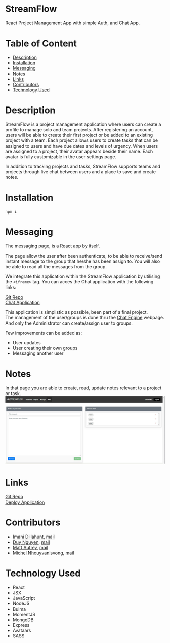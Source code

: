 # StreamFlow
React Project Management App with simple Auth, and Chat App.

# Table of Content
- [Description](#description)
- [Installation](#installation)
- [Messaging](#messaging)
- [Notes](#notes)
- [Links](#links)
- [Contributors](#contributors)
- [Technology Used](#tech)

<a name="description">

# Description
StreamFlow is a project management application where users can create a profile to manage solo and team projects. After registering an account, users will be able to create their first project or be added to an existing project with a team. Each project allows users to create tasks that can be assigned to users and have due dates and levels of urgency. When users are assigned to a project, their avatar appears beside their name. Each avatar is fully customizable in the user settings page.

In addition to tracking projects and tasks, StreamFlow supports teams and projects through live chat between users and a place to save and create notes.

<a name="installation">

# Installation
```
npm i
```

<a name="messaging">

# Messaging
The messaging page, is a React app by itself.

The page allow the user after been authenticate, to be able to receive/send instant message to the group that he/she has been assign to. You will also be able to read all the messages from the group.

We integrate this application within the StreamFlow application by utilising the ```<iframe>``` tag.
You can acces the Chat application with the following links:  

[Git Repo](https://github.com/nhounhou/chat-app)  
[Chat Application](https://chat-app-unc.netlify.app/)

This application is simplistic as possible, been part of a final project.  
The management of the user/groups is done thru the [Chat Engine](https://chatengine.io/) webpage. And only the Administrator can create/assign user to groups.  

Few improvements can be added as:
- User updates
- User creating their own groups
- Messaging another user

<a name="notes">

# Notes
In that page you are able to create, read, update notes relevant to a project or task.
![images](client/public/images/notes.jpg)

<a name="links">

# Links
[Git Repo](https://github.com/mautrey17/streamflow)  
[Deploy Application](https://streamflowteam4.herokuapp.com/)

<a name="contributors">

# Contributors
- [Imani Dillahunt](https://github.com/imanid-code), [mail](mailto:imanidillahunt@gmail.com)
- [Duy Nguyen](https://github.com/LinosM), [mail](mailto:NguyenDuy768@gmail.com)
- [Matt Autrey](https://github.com/mautrey17), [mail](mailto:mautrey17@gmail.com)
- [Michel Nhouyvanisvong](https://github.com/nhounhou), [mail](mailto:mnhounhou@gmail.com)

<a name="tech">
	
# Technology Used
	
- React
-	JSX
- JavaScript
- NodeJS
- Bulma
- MomentJS
- MongoDB
- Express
- Avataars
- SASS
